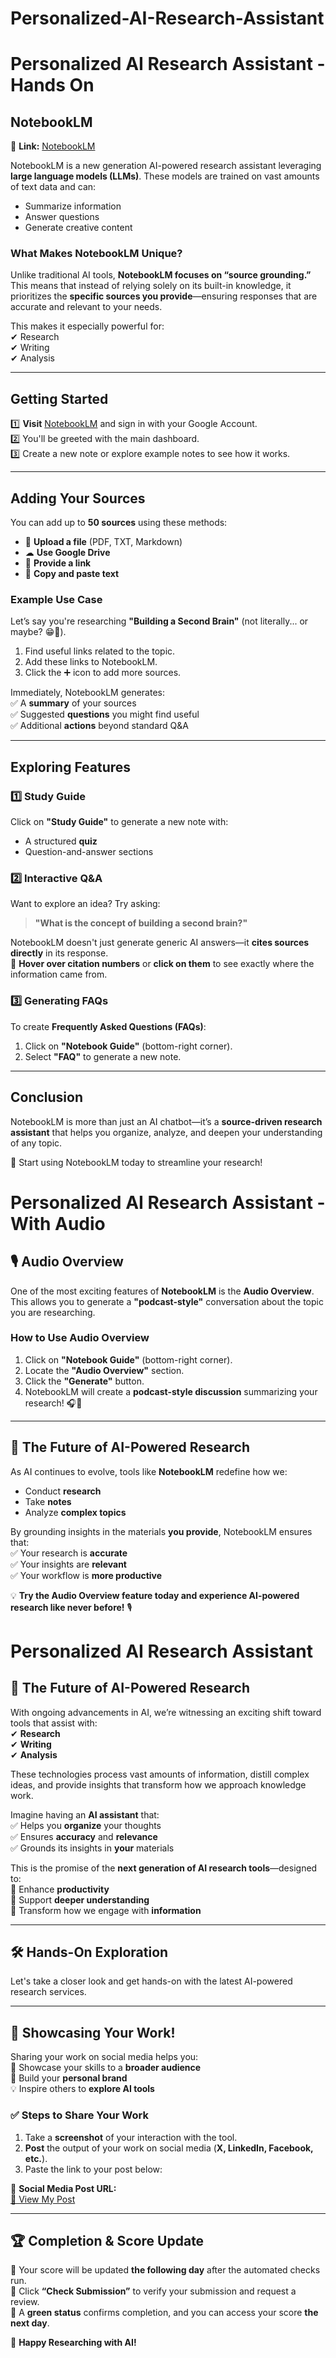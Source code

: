 # Personalized-AI-Research-Assistant


# Personalized AI Research Assistant - Hands On  

## NotebookLM  

🔗 **Link:** [NotebookLM](https://notebooklm.google/)  

NotebookLM is a new generation AI-powered research assistant leveraging **large language models (LLMs)**. These models are trained on vast amounts of text data and can:  
- Summarize information  
- Answer questions  
- Generate creative content  

### **What Makes NotebookLM Unique?**  
Unlike traditional AI tools, **NotebookLM focuses on “source grounding.”** This means that instead of relying solely on its built-in knowledge, it prioritizes the **specific sources you provide**—ensuring responses that are accurate and relevant to your needs.  

This makes it especially powerful for:  
✔ Research  
✔ Writing  
✔ Analysis  

---

## Getting Started  

1️⃣ **Visit** [NotebookLM](https://notebooklm.google/) and sign in with your Google Account.  
2️⃣ You'll be greeted with the main dashboard.  
3️⃣ Create a new note or explore example notes to see how it works.  

---

## Adding Your Sources  

You can add up to **50 sources** using these methods:  
- 📂 **Upload a file** (PDF, TXT, Markdown)  
- ☁ **Use Google Drive**  
- 🔗 **Provide a link**  
- 📝 **Copy and paste text**  

### Example Use Case  

Let’s say you're researching **"Building a Second Brain"** (not literally... or maybe? 😁🤔).  

1. Find useful links related to the topic.  
2. Add these links to NotebookLM.  
3. Click the ➕ icon to add more sources.  

Immediately, NotebookLM generates:  
✅ A **summary** of your sources  
✅ Suggested **questions** you might find useful  
✅ Additional **actions** beyond standard Q&A  

---

## Exploring Features  

### **1️⃣ Study Guide**  
Click on **"Study Guide"** to generate a new note with:  
- A structured **quiz**  
- Question-and-answer sections  

### **2️⃣ Interactive Q&A**  
Want to explore an idea? Try asking:  
> **"What is the concept of building a second brain?"**  

NotebookLM doesn't just generate generic AI answers—it **cites sources directly** in its response.  
📌 **Hover over citation numbers** or **click on them** to see exactly where the information came from.  

### **3️⃣ Generating FAQs**  
To create **Frequently Asked Questions (FAQs)**:  
1. Click on **"Notebook Guide"** (bottom-right corner).  
2. Select **"FAQ"** to generate a new note.  

---

## Conclusion  

NotebookLM is more than just an AI chatbot—it’s a **source-driven research assistant** that helps you organize, analyze, and deepen your understanding of any topic.  

🚀 Start using NotebookLM today to streamline your research!  


# Personalized AI Research Assistant - With Audio  

## 🎙 Audio Overview  

One of the most exciting features of **NotebookLM** is the **Audio Overview**. This allows you to generate a **"podcast-style"** conversation about the topic you are researching.  

### **How to Use Audio Overview**  
1. Click on **"Notebook Guide"** (bottom-right corner).  
2. Locate the **"Audio Overview"** section.  
3. Click the **"Generate"** button.  
4. NotebookLM will create a **podcast-style discussion** summarizing your research! 🎧🤯  

---

## 🚀 The Future of AI-Powered Research  

As AI continues to evolve, tools like **NotebookLM** redefine how we:  
- Conduct **research**  
- Take **notes**  
- Analyze **complex topics**  

By grounding insights in the materials **you provide**, NotebookLM ensures that:  
✅ Your research is **accurate**  
✅ Your insights are **relevant**  
✅ Your workflow is **more productive**  

💡 **Try the Audio Overview feature today and experience AI-powered research like never before!** 🎙  


# Personalized AI Research Assistant  

## 🚀 The Future of AI-Powered Research  

With ongoing advancements in AI, we’re witnessing an exciting shift toward tools that assist with:  
✔ **Research**  
✔ **Writing**  
✔ **Analysis**  

These technologies process vast amounts of information, distill complex ideas, and provide insights that transform how we approach knowledge work.  

Imagine having an **AI assistant** that:  
✅ Helps you **organize** your thoughts  
✅ Ensures **accuracy** and **relevance**  
✅ Grounds its insights in **your** materials  

This is the promise of the **next generation of AI research tools**—designed to:  
📌 Enhance **productivity**  
📌 Support **deeper understanding**  
📌 Transform how we engage with **information**  

---

## 🛠 **Hands-On Exploration**  

Let's take a closer look and get hands-on with the latest AI-powered research services.  

---

## 🎯 **Showcasing Your Work!**  

Sharing your work on social media helps you:  
📢 Showcase your skills to a **broader audience**  
🌟 Build your **personal brand**  
💡 Inspire others to **explore AI tools**  

### ✅ **Steps to Share Your Work**  
1. Take a **screenshot** of your interaction with the tool.  
2. **Post** the output of your work on social media (**X, LinkedIn, Facebook, etc.**).  
3. Paste the link to your post below:  

📌 **Social Media Post URL:**  
[🔗 View My Post](https://x.com/YusufShakiruOl2/status/1904425351872168298)  

---

## 🏆 **Completion & Score Update**  

🔹 Your score will be updated **the following day** after the automated checks run.  
🔹 Click **“Check Submission”** to verify your submission and request a review.  
🔹 A **green status** confirms completion, and you can access your score **the next day**.  

🚀 **Happy Researching with AI!**  

